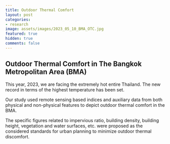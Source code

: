 ```yaml
---
title: Outdoor Thermal Comfort 
layout: post
categories:
- research
image: assets/images/2023_05_10_BMA_OTC.jpg
featured: true
hidden: true
comments: false
---
```


## Outdoor Thermal Comfort in The Bangkok Metropolitan Area (BMA)


This year, 2023, we are facing the extremely hot entire Thailand. 
The new record in terms of the highest temperature has been set.

Our study used remote sensing based indices and auxiliary data from both physical and non-physical features to depict outdoor thermal comfort in the BMA. 

The specific figures related to impervious ratio, building density, building height, vegetation and water surfaces, etc. were proposed as the considered standards for urban planning to minimize outdoor thermal discomfort.





